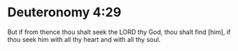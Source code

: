 # Deuteronomy 4:29

But if from thence thou shalt seek the LORD thy God, thou shalt find [him], if thou seek him with all thy heart and with all thy soul.